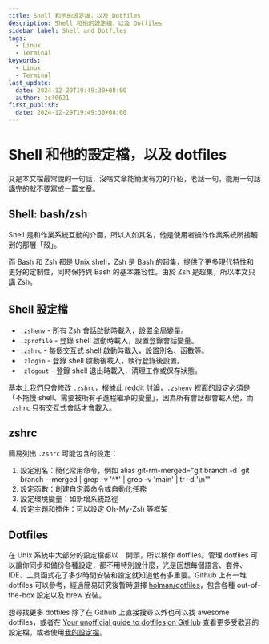 ```yaml
---
title: Shell 和他的設定檔，以及 Dotfiles
description: Shell 和他的設定檔，以及 Dotfiles
sidebar_label: Shell and Dotfiles
tags:
  - Linux
  - Terminal
keywords:
  - Linux
  - Terminal
last_update:
  date: 2024-12-29T19:49:30+08:00
  author: zsl0621
first_publish:
  date: 2024-12-29T19:49:30+08:00
---
```


# Shell 和他的設定檔，以及 dotfiles

又是本文檔最常說的一句話，沒啥文章能簡潔有力的介紹，老話一句，能用一句話講完的就不要寫成一篇文章。

## Shell: bash/zsh

Shell 是和作業系統互動的介面，所以人如其名，他是使用者操作作業系統所接觸到的那層「殼」。

而 Bash 和 Zsh 都是 Unix shell，Zsh 是 Bash 的超集，提供了更多現代特性和更好的定制性，同時保持與 Bash 的基本兼容性。由於 Zsh 是超集，所以本文只講 Zsh。

## Shell 設定檔

- `.zshenv` - 所有 Zsh 會話啟動時載入，設置全局變量。
- `.zprofile` - 登錄 shell 啟動時載入，設置登錄會話變量。
- `.zshrc` - 每個交互式 shell 啟動時載入，設置別名、函數等。
- `.zlogin` - 登錄 shell 啟動後載入，執行登錄後設置。
- `.zlogout` - 登錄 shell 退出時載入，清理工作或保存狀態。

基本上我們只會修改 `.zshrc`，根據此 [reddit 討論](https://www.reddit.com/r/zsh/comments/kwmrf4/help_me_understand_best_practices_re/)，`.zshenv` 裡面的設定必須是「不拖慢 shell、需要被所有子進程繼承的變量」，因為所有會話都會載入他，而 `.zshrc` 只有交互式會話才會載入。

## zshrc

簡易列出 `.zshrc` 可能包含的設定：

1. 設定別名：簡化常用命令，例如 alias git-rm-merged="git branch -d `git branch --merged | grep -v '^*' | grep -v 'main' | tr -d '\n'"
2. 設定函數：創建自定義命令或自動化任務
3. 設定環境變量：如新增系統路徑
4. 設定主題和插件：可以設定 Oh-My-Zsh 等框架

## Dotfiles

在 Unix 系統中大部分的設定檔都以 `.` 開頭，所以稱作 dotfiles。管理 dotfiles 可以讓你同步和備份各種設定，都不用特別說什麼，光是回想每個語言、套件、IDE、工具函式花了多少時間安裝和設定就知道他有多重要。Github 上有一堆 dotfiles 可以參考，經過簡易研究後暫時選擇 [holman/dotfiles](https://github.com/holman/dotfiles)，包含各種 out-of-the-box 設定以及 brew 安裝。

想尋找更多 dotfiles 除了在 Github 上直接搜尋以外也可以找 awesome dotfiles，或者在 [Your unofficial guide to dotfiles on GitHub](https://dotfiles.github.io/inspiration/) 查看更多受歡迎的設定檔，或者使用[我的設定檔](./macos-dotfiles-auto-setup)。
